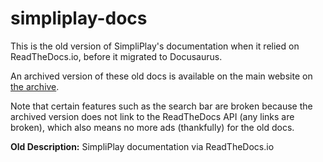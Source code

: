 # simpliplay-docs
This is the old version of SimpliPlay's documentation when it relied on ReadTheDocs.io, before it migrated to Docusaurus.

An archived version of these old docs is available on the main website on [the archive](https://simpliplay.netlify.app/archive/).

Note that certain features such as the search bar are broken because the archived version does not link to the ReadTheDocs API (any links are broken), which also means no more ads (thankfully) for the old docs.

**Old Description:** SimpliPlay documentation via ReadTheDocs.io
